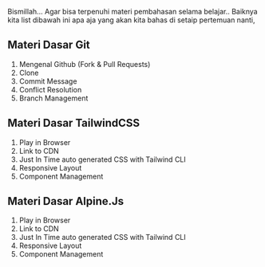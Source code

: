 Bismillah... Agar bisa terpenuhi materi pembahasan selama belajar..
Baiknya kita list dibawah ini apa aja yang akan kita bahas di setaip pertemuan nanti,

## Materi Dasar Git

1. Mengenal Github (Fork & Pull Requests)
2. Clone
3. Commit Message
4. Conflict Resolution
5. Branch Management


## Materi Dasar TailwindCSS

1. Play in Browser
2. Link to CDN
3. Just In Time auto generated CSS with Tailwind CLI
4. Responsive Layout
5. Component Management


## Materi Dasar Alpine.Js

1. Play in Browser
2. Link to CDN
3. Just In Time auto generated CSS with Tailwind CLI
4. Responsive Layout
5. Component Management
